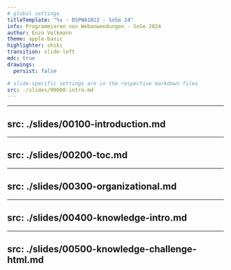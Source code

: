 ```yaml
---
# global settings
titleTemplate: "%s - DSPWA1022 - SoSe 24"
info: Programmieren von Webanwendungen - SoSe 2024
author: Enzo Volkmann
theme: apple-basic
highlighter: shiki
transition: slide-left
mdc: true
drawings:
  persist: false

# slide-specific settings are in the respective markdown files
src: ./slides/00000-intro.md
---
```


---
src: ./slides/00100-introduction.md
---

---
src: ./slides/00200-toc.md
---

---
src: ./slides/00300-organizational.md
---

---
src: ./slides/00400-knowledge-intro.md
---

---
src: ./slides/00500-knowledge-challenge-html.md
---
